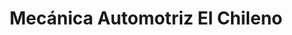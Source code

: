 ---
title: "Mecánica Automotriz El Chileno"
url: /guayaquil/mecanica-automotriz-el-chileno/
shop: Autowerkstatt
---